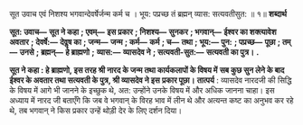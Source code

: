 सूत उवाच एवं निशश्य भगवान्देवर्षेर्जन्म कर्म च । भूय: पप्रच्छ तं ब्रह्मन् व्यास: सत्यवतीसुत: ॥ १॥ **शब्दार्थ** 

**सूत: उवाच—** **सूत ने कहा** **; एवम्—** **इस प्रकार** **; निशश्य—** **सुनकर** **; भगवान्—** **ईश्वर का शक्त्यावेश अवतार** **; देवर्षे:—** **देवॢष का** **; जन्म—** **जन्म** **; कर्म—** **कर्म** **; च—** **तथा** **; भूय:—** **पुन:** **; पप्रच्छ—** **पूछा** **; तम्—** **उनसे** **; ब्रह्मन्—** **हे ब्राह्मणो** **;** **व्यास:—** **व्यासदेव ने** **; सत्यवती-सुत:—** **सत्यवती का पुत्र।** **.** 

**सूत ने कहा : हे ब्राह्मणो, इस तरह श्री नारद के जन्म तथा कार्यकलापों के विषय में** **सब कुछ सुन लेने के बाद ईश्वर के अवतार तथा सत्यवती के पुत्र, श्री व्यासदेव ने इस** **प्रकार पूछा।** **तात्पर्य** : व्यासदेव नारदजी की सिद्धि के विषय में आगे भी जानने के इच्छुक थे, अत: उन्होंने उनके विषय में और अधिक जानना चाहा। इस अध्याय में नारद जी बताएँगे कि जब वे भगवान् के विरह भाव में लीन थे और अत्यन्त कष्ट का अनुभव कर रहे थे, तब भगवान् ने किस प्रकार उन्हें थोड़ी देर के लिए दर्शन दिया। 